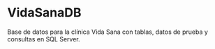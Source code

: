 # VidaSanaDB
Base de datos para la clínica Vida Sana con tablas, datos de prueba y consultas en SQL Server.
